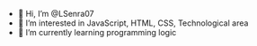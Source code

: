 - 👋 Hi, I’m @LSenra07
- 👀 I’m interested in JavaScript, HTML, CSS, Technological area
- 🌱 I’m currently learning programming logic

<!---
LSenra07/LSenra07 is a ✨ special ✨ repository because its `README.md` (this file) appears on your GitHub profile.
You can click the Preview link to take a look at your changes.
--->
